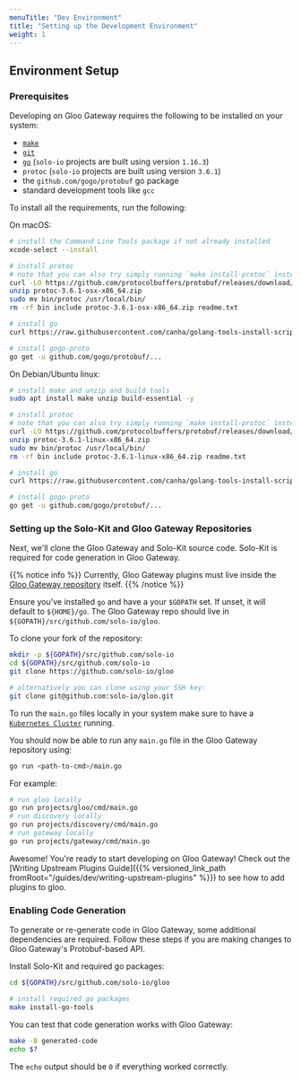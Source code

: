 ```yaml
---
menuTitle: "Dev Environment"
title: "Setting up the Development Environment"
weight: 1
---
```


## Environment Setup

### Prerequisites

Developing on Gloo Gateway requires the following to be installed on your system:

- [`make`](https://www.gnu.org/software/make/)
- [`git`](https://git-scm.com/)
- [`go`](https://golang.org/) (`solo-io` projects are built using version `1.16.3`)
- `protoc` (`solo-io` projects are built using version `3.6.1`)
- the `github.com/gogo/protobuf` go package
- standard development tools like `gcc`

To install all the requirements, run the following:

On macOS:

```bash
# install the Command Line Tools package if not already installed
xcode-select --install

# install protoc
# note that you can also try simply running `make install-protoc` instead of running the below instructions
curl -LO https://github.com/protocolbuffers/protobuf/releases/download/v3.6.1/protoc-3.6.1-osx-x86_64.zip
unzip protoc-3.6.1-osx-x86_64.zip
sudo mv bin/protoc /usr/local/bin/
rm -rf bin include protoc-3.6.1-osx-x86_64.zip readme.txt

# install go
curl https://raw.githubusercontent.com/canha/golang-tools-install-script/master/goinstall.sh | bash

# install gogo-proto
go get -u github.com/gogo/protobuf/...

```

On Debian/Ubuntu linux:

```bash
# install make and unzip and build tools
sudo apt install make unzip build-essential -y

# install protoc
# note that you can also try simply running `make install-protoc` instead of running the below instructions
curl -LO https://github.com/protocolbuffers/protobuf/releases/download/v3.6.1/protoc-3.6.1-linux-x86_64.zip
unzip protoc-3.6.1-linux-x86_64.zip
sudo mv bin/protoc /usr/local/bin/
rm -rf bin include protoc-3.6.1-linux-x86_64.zip readme.txt

# install go
curl https://raw.githubusercontent.com/canha/golang-tools-install-script/master/goinstall.sh | bash

# install gogo-proto
go get -u github.com/gogo/protobuf/...

```

### Setting up the Solo-Kit and Gloo Gateway Repositories

Next, we'll clone the Gloo Gateway and Solo-Kit source code. Solo-Kit is required for code generation in Gloo Gateway. 

{{% notice info %}}
Currently, Gloo Gateway plugins must live inside the [Gloo Gateway repository](https://github.com/solo-io/gloo) itself. 
{{% /notice %}}

Ensure you've installed `go` and have a your `$GOPATH` set. If unset, it will default to `${HOME}/go`. The Gloo Gateway repo 
should live in `${GOPATH}/src/github.com/solo-io/gloo`. 

To clone your fork of the repository:

```bash
mkdir -p ${GOPATH}/src/github.com/solo-io
cd ${GOPATH}/src/github.com/solo-io
git clone https://github.com/solo-io/gloo
```

```bash
# alternatively you can clone using your SSH key:
git clone git@github.com:solo-io/gloo.git
```

To run the `main.go` files locally in your system make sure to have a [`Kubernetes Cluster`](https://kubernetes.io/docs/setup/) running.

You should now be able to run any `main.go` file in the Gloo Gateway repository using:

```bash
go run <path-to-cmd>/main.go
```

For example:
```bash
# run gloo locally
go run projects/gloo/cmd/main.go
# run discovery locally
go run projects/discovery/cmd/main.go
# run gateway locally
go run projects/gateway/cmd/main.go

```

Awesome! You're ready to start developing on Gloo Gateway! Check out the [Writing Upstream Plugins Guide]({{% versioned_link_path fromRoot="/guides/dev/writing-upstream-plugins" %}}) to see how to add plugins to gloo.


### Enabling Code Generation

To generate or re-generate code in Gloo Gateway, some additional dependencies are required. Follow these steps if you are making changes to Gloo Gateway's Protobuf-based API.

Install Solo-Kit and required go packages:

```bash
cd ${GOPATH}/src/github.com/solo-io/gloo

# install required go packages
make install-go-tools
```

You can test that code generation works with Gloo Gateway:

```bash
make -B generated-code
echo $?
```

The `echo` output should be `0` if everything worked correctly.
